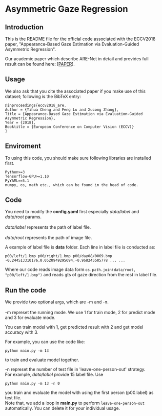 # Asymmetric Gaze Regression


## Introduction
This is the README file for the official code associated with the ECCV2018 paper, "Appearance-Based Gaze Estimation via Evaluation-Guided Asymmetric Regression".<br>

Our academic paper which describe ARE-Net in detail and provides full result can be found here: \[[PAPER]( http://openaccess.thecvf.com/content_ECCV_2018/papers/Yihua_Cheng_Appearance-Based_Gaze_Estimation_ECCV_2018_paper.pdf)\].<br>


## Usage
We also ask that you cite the associated paper if you make use of this dataset; following is the BibTeX entry:<br>
```
@inproceedings{eccv2018_are,
Author = {Yihua Cheng and Feng Lu and Xucong Zhang},
Title = {Appearance-Based Gaze Estimation via Evaluation-Guided Asymmetric Regression},
Year = {2018},
Booktitle = {European Conference on Computer Vision (ECCV)}
}
```

## Enviroment
To using this code, you should make sure following libraries are installed first.<br>
```
Python>=3
Tensorflow-GPU>=1.10
PyYAML==5.1
numpy, os, math etc., which can be found in the head of code.
``` 

## Code
You need to modify the **config.yaml** first especially *data/label* and *data/root* params.<br>  
*data/label* represents the path of label file.<br>  
*data/root* represents the path of image file.<br>  

A example of label file is **data** folder. Each line in label file is conducted as:<br>
```
p00/left/1.bmp p00/right/1.bmp p00/day08/0069.bmp -0.244513310176,0.0520949295694,-0.968245505778 ... ...
```
Where our code reads image data form `os.path.join(data/root, "p00/left/1.bmp")` and reads gts of gaze direction from the rest in label file.<br>

## Run the code
We provide two optional args, which are -m and -n.<br>  
-m represet the running mode. We use 1 for train mode, 2 for predict mode and 3 for evaluate mode.<br>

You can train model with 1, get predicted result with 2 and get model accuracy with 3.<br>

For example, you can use the code like:<br>
```
python main.py -m 13
```
to train and evaluate model together.<br>

-n represet the number of test file in 'leave-one-person-out' strategy.<br>
For example, *data/label* provide 15 label file. Use
```
python main.py -m 13 -n 0
```
you train and evaluate the model with using the first person (p00.label) as test file. <br>
Note that, we add a loop in **main.py** to perform `leave-one-person-out` automatically. You can delete it for your individual usage.<br>
